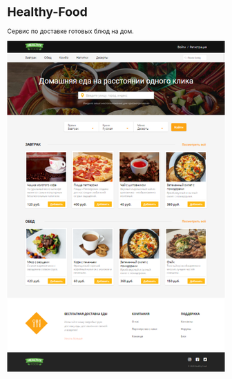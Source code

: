 # Healthy-Food

Сервиc по доставке готовых блюд на дом.       

<p align="center">
 <img src="https://github.com/AlexDyatlov/myScreenshots/raw/master/screens/Healthy-Food.png">
</p>